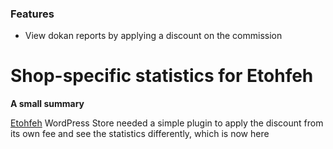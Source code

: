 ### Features

- View dokan reports by applying a discount on the commission

# Shop-specific statistics for Etohfeh 
**A small summary**

[Etohfeh](https://etohfeh.com "Etohfeh") WordPress Store needed a simple plugin to apply the discount from its own fee and see the statistics differently, which is now here
